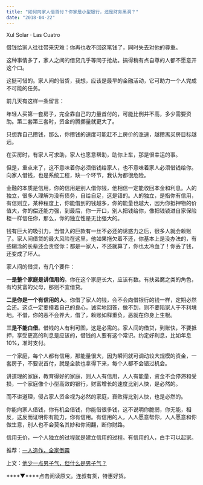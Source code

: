 ```yaml
---
title: "如何向家人借首付？你家是小型银行，还是财务黑洞？"
date: "2018-04-22"
---
```


Xul Solar · Las Cuatro

借钱给家人往往带来灾难：你再也收不回这笔钱了，同时失去对他的尊重。

这种事情多了，家人之间的借贷几乎等同于抢劫。搞得稍有点自尊的人都不愿意开这个口。

这挺可惜的。家人间的借贷，我想，应该是最早的金融活动，它可助力一个人完成不可能的任务。

前几天有这样一条留言：

年轻人买第一套房子，完全靠自己的力量首付的，可能比例并不高，多少需要资助。第二套第三套时，资金的腾挪量就更大了。

只想靠自己攒钱，那么，你攒钱的速度可能赶不上房价的涨速，越攒离买房目标越远。

在买房时，有家人可求助，家人也愿意帮助，助你上车，那是很幸运的事。

但是，重点来了，这不意味着你必须借钱给家人，也不意味着家人必须借钱给你。向家人借钱，也是系统工程，缺一个环节，我认为都很危险。

金融的本质是信用，你的信用是别人借你钱，他相信一定能收回本金和利息。人的独立，很多人理解为没有债务，自给自足，这是错的。人的独立，是指你有信用，有信则立，某种程度上，你能借到的钱越多，你的能量也越大，因为你抵押物的价值大，你的偿还能力强，到最后，你一开口，别人把钱给你，像把钱锁进自家保险柜一样信任你，那么，你的独立性是无比强大的。

钱有巨大的吸引力，当借入的巨款有一丝不必还的诱惑力之后，很多人就会赖账了。家人间借贷的最大风险在这里，他如果拖欠着不还，你基本上是没办法的，有些糊涂的长辈还会责怪你：都是一家人，不还就算了，你也太冷血了！你丢了钱，还变成了坏人。

家人间的借贷，有几个要件：

**一是整个家庭是讲信用的**。你在这个家庭长大，应该有数。有扶弟魔之类的角色，有均贫富的父母，那则不宜借贷。

**二是你是一个有信用的人**。你借了家人的钱，会不会向借银行的钱一样，定期必然会还。这点一定要摸着自己的良心，诚实地回答，做不到，则不要陷家人于不利境地。不借，你的恶不会养大，借了，赖账如释重负，恶就在你身上生根。

**三是不能白借**。借钱的人有利可图，这是必需的。家人间的借贷，到账快，不要抵押，享受更高的利息是应该的，借钱的人要有这个常识。约定好利息，比如年息10%，准时支付。

一个家庭，每个人都有信用，那能量很大，因为瞬间就可调动较大规模的资金，一套房子，不要说首付，就是全款也拿得下来，每个人都不会错过机会。

讲道理的家庭，教育得好的家庭，则人人有信用，人人有能量，资金不会停滞和受损，一个家庭像个小型高效的银行，财富增长的速度比别人快，是必然的。

而不讲道理，侵占家人资金视为必然的家庭，衰败得比别人快，也是必然的。

你能向家人借钱，你有机会借钱，你能借很多钱，这不说明你脆弱，你无能，相反，这反而证明你有能力，你有信用。有信用的人，人人愿意帮你，人人愿意和你做生意，别人也不会莫名其妙和你闹翻，断你财路。

信用无价，一个人独立的过程就是建立信用的过程。有信用的人，白手可以起家。

推荐：[一人造作，全家倒霉](http://mp.weixin.qq.com/s?__biz=MjM5NDU0Mjk2MQ==&mid=2651622947&idx=1&sn=2e0208e9c22f37be75374312f0300284&chksm=bd7e0a3d8a09832b19623d1624638e1719eb946a38c42bd46e6382c68b3efee454d40a07e778&scene=21#wechat_redirect)

上文：[他少一点男子气，但什么是男子气？](http://mp.weixin.qq.com/s?__biz=MjM5NDU0Mjk2MQ==&mid=2651627100&idx=1&sn=6b513d6008a5bfe36696416400d14d73&chksm=bd7e1a428a09935498c136e8bcc3de7f6025dda08692df1f748bb97ab953ef9d25be901b6538&scene=21#wechat_redirect)

****▼****点击阅读原文。连叔有货，特惠好货。
